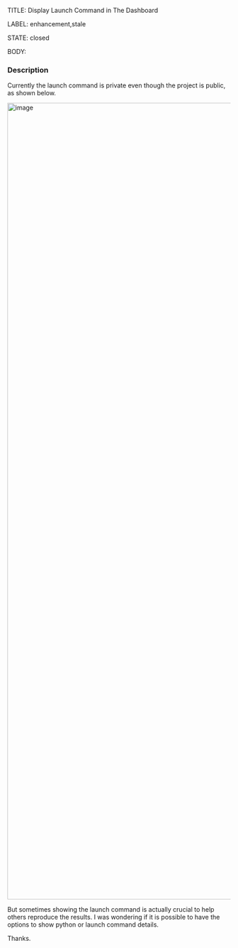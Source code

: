 TITLE:
Display Launch Command in The Dashboard

LABEL:
enhancement,stale

STATE:
closed

BODY:
### Description

Currently the launch command is private even though the project is public, as shown below.

<img width="1792" alt="image" src="https://user-images.githubusercontent.com/5555347/88679925-f53c7d80-d0bd-11ea-9a1e-63d00db608b9.png">

But sometimes showing the launch command is actually crucial to help others reproduce the results. I was wondering if it is possible to have the options to show python or launch command details.

Thanks.

